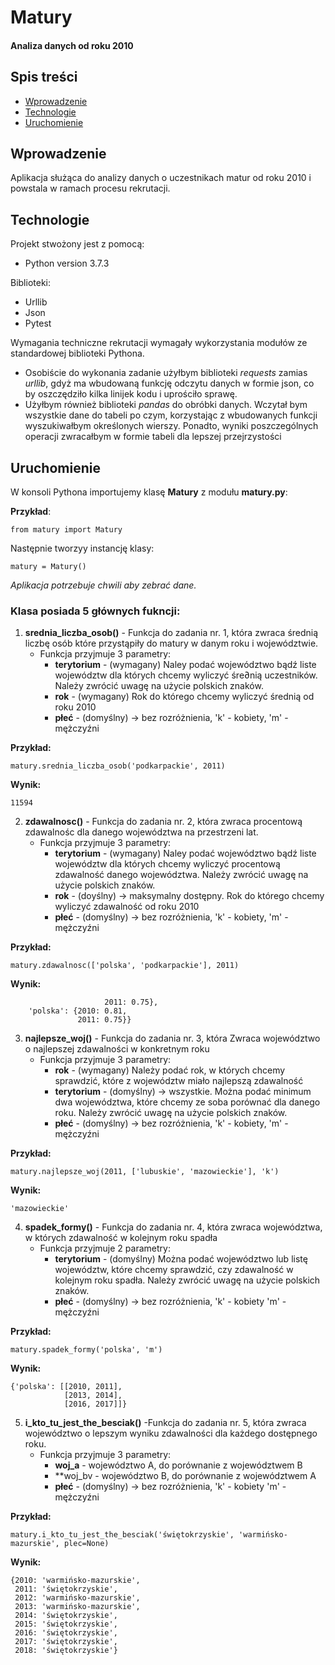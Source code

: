 # Matury 
#### Analiza danych od roku 2010

## Spis treści
* [Wprowadzenie](#wprowadzenie)
* [Technologie](#technologie)
* [Uruchomienie](#uruchomienie)

## Wprowadzenie
Aplikacja służąca do analizy danych o uczestnikach matur od roku 2010 i powstala w ramach procesu rekrutacji.

## Technologie
Projekt stwożony jest z pomocą:
* Python version 3.7.3

Biblioteki:
* Urllib
* Json
* Pytest

Wymagania techniczne rekrutacji wymagały wykorzystania modułów ze standardowej biblioteki Pythona.
- Osobiście do wykonania zadanie użyłbym biblioteki *requests* zamias *urllib*, gdyż ma wbudowaną funkcję odczytu danych 
w formie json, co by oszczędziło kilka linijek kodu i uprościło sprawę.
- Użyłbym również biblioteki *pandas* do obróbki danych. Wczytał bym wszystkie dane do tabeli po czym, korzystając
z wbudowanych funkcji wyszukiwałbym określonych wierszy. Ponadto, wyniki poszczególnych operacji zwracałbym w formie 
tabeli dla lepszej przejrzystości

## Uruchomienie

W konsoli Pythona importujemy klasę **Matury** z modułu **matury.py**:


**Przykład**:

```
from matury import Matury
```

Następnie tworzyy instancję klasy:
```
matury = Matury()
```
*Aplikacja potrzebuje chwili aby zebrać dane.*

### Klasa posiada 5 głównych fukncji:

1. **srednia_liczba_osob()** - Funkcja do zadania nr. 1, która zwraca średnią liczbę osób które przystąpiły do matury w danym roku i województwie.
    * Funkcja przyjmuje 3 parametry:
        - **terytorium** - (wymagany) Naley podać województwo bądź liste województw dla których chcemy 
                        wyliczyć śre∂nią uczestników. Należy zwrócić uwagę na użycie polskich znaków.   
        - **rok** - (wymagany) Rok do którego chcemy wyliczyć średnią od roku 2010
        - **płeć** - (domyślny) -> bez rozróżnienia, 'k' - kobiety, 'm' - mężczyźni
        
**Przykład:**

```matury.srednia_liczba_osob('podkarpackie', 2011)```

**Wynik:**

```11594```
        
2. **zdawalnosc()** - Funkcja do zadania nr. 2, która zwraca procentową zdawalnośc dla danego województwa na przestrzeni lat. 
    * Funkcja przyjmuje 3 parametry:
        - **terytorium** - (wymagany) Naley podać województwo bądź liste województw dla których chcemy 
                        wyliczyć procentową zdawalność danego województwa. Należy zwrócić uwagę 
                        na użycie polskich znaków.   
        - **rok** - (doyślny) -> maksymalny dostępny. Rok do którego chcemy wyliczyć zdawalność od roku 2010
        - **płeć** - (domyślny) -> bez rozróżnienia, 'k' - kobiety, 'm' - mężczyźni
        
**Przykład:**

```matury.zdawalnosc(['polska', 'podkarpackie'], 2011)```

**Wynik:**

```{'podkarpackie': {2010: 0.81, 
                     2011: 0.75}, 
    'polska': {2010: 0.81, 
               2011: 0.75}}
```
                    
3. **najlepsze_woj()** - Funkcja do zadania nr. 3, która Zwraca województwo o najlepszej zdawalności w konkretnym roku
    * Funkcja przyjmuje 3 parametry:
        - **rok** - (wymagany) Należy podać rok, w których chcemy sprawdzić, które z województw miało najlepszą zdawalność
        - **terytorium** - (domyślny) -> wszystkie. Można podać minimum dwa województwa, które chcemy ze soba porównać dla 
                        danego roku. Należy zwrócić uwagę na użycie polskich znaków.  
        - **płeć** - (domyślny) -> bez rozróżnienia, 'k' - kobiety, 'm' - mężczyźni
        
**Przykład:**

```
matury.najlepsze_woj(2011, ['lubuskie', 'mazowieckie'], 'k')
```

**Wynik:**

```
'mazowieckie'
```        
4. **spadek_formy()** - Funkcja do zadania nr. 4, która zwraca województwa, w których zdawalność w kolejnym roku spadła
    * Funkcja przyjmuje 2 parametry:
        - **terytorium** - (domyślny) Można podać województwo lub listę województw, które chcemy sprawdzić, czy zdawalność w kolejnym roku spadła. Należy zwrócić uwagę na użycie polskich znaków.  
        - **płeć** - (domyślny) -> bez rozróżnienia, 'k' - kobiety 'm' - mężczyźni
        
 **Przykład:**
 
 ```
 matury.spadek_formy('polska', 'm')
 ```
 
 **Wynik:**
 
 ```
 {'polska': [[2010, 2011], 
             [2013, 2014], 
             [2016, 2017]]}
 ```
5. **i_kto_tu_jest_the_besciak()** -Funkcja do zadania nr. 5, która zwraca województwo o lepszym wyniku zdawalności dla każdego dostępnego roku.
    * Funkcja przyjmuje 3 parametry:
        - **woj_a** - województwo A, do porównanie z województwem B
        - **woj_bv - województwo B, do porównanie z województwem A
        - **płeć** - (domyślny) -> bez rozróżnienia, 'k' - kobiety 'm' - mężczyźni
        
**Przykład:**

```
matury.i_kto_tu_jest_the_besciak('świętokrzyskie', 'warmińsko-mazurskie', plec=None)
```

**Wynik:**

```
{2010: 'warmińsko-mazurskie',
 2011: 'świętokrzyskie',
 2012: 'warmińsko-mazurskie',
 2013: 'warmińsko-mazurskie',
 2014: 'świętokrzyskie',
 2015: 'świętokrzyskie',
 2016: 'świętokrzyskie',
 2017: 'świętokrzyskie',
 2018: 'świętokrzyskie'}
```        

